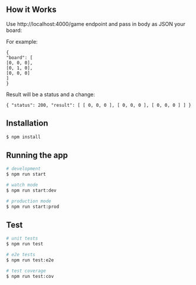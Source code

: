 
## How it Works

Use http://localhost:4000/game endpoint and pass in body as JSON your board:

For example: 
```
{
"board": [
[0, 0, 0],
[0, 1, 0],
[0, 0, 0]
]
}
```
Result will be a status and a change:

``{
"status": 200,
"result": [
[
0,
0,
0
],
[
0,
0,
0
],
[
0,
0,
0
]
]
}``

## Installation

```bash
$ npm install
```

## Running the app

```bash
# development
$ npm run start

# watch mode
$ npm run start:dev

# production mode
$ npm run start:prod
```

## Test

```bash
# unit tests
$ npm run test

# e2e tests
$ npm run test:e2e

# test coverage
$ npm run test:cov
```
